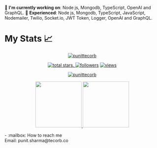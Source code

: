 :telescope: **I'm currently working on**: Node js, Mongodb, TypeScript, OpenAI and GraphQL.
:telescope: **Experienced**: Node js, Mongodb, TypeScript, JavaScript, Nodemailer, Twilio, Socket.io, JWT Token, Logger, OpenAI and GraphQL.
# My Stats :chart_with_upwards_trend:
<p align="center">
  <a href="https://github.com/punitTecorb?tab=repositories">
    <img src="https://github-profile-trophy.vercel.app/?username=punitTecorb&title=Commit,Followers,Repositories,Stars,PullRequest,Issues&margin-w=5" alt="punittecorb" />
  </a>
</p>
<p align="center">
  <a href="https://github.com/punittecorb?tab=repositories&sort=stargazers">
    <img alt="total stars" title="Total stars on GitHub" src="https://custom-icon-badges.herokuapp.com/badge/dynamic/json?logo=star&color=55960c&labelColor=488207&label=Stars&style=for-the-badge&query=%24.stars&url=https://api.github-star-counter.workers.dev/user/punittecorb"/>. </a>
  <a href="https://github.com/punittecorb?tab=followers">
    <img alt="followers" title="Follow me on Github" src="https://custom-icon-badges.herokuapp.com/github/followers/punitTecorb?color=236ad3&labelColor=1155ba&style=for-the-badge&logo=person-add&label=Follow&logoColor=white"/></a>
  <a href="https://github.com/punittecorb">
    <img alt="views" title="GitHub profile views" src="https://shields-io-visitor-counter.herokuapp.com/badge?page=punitTecorb&style=for-the-badge"/></a>
</p>
 <p align="center">
  <a href="https://github.com/punittecorb/github-readme-streak-stats">
    <img title=":fire: Get streak stats for your profile at git.io/streak-stats" alt="punittecorb" src="https://github-readme-streak-stats.herokuapp.com/?user=punittecorb&theme=monokai-metallian&hide_border=true"/>
  </a>
</p>
 
<p align="center">
  <a href="https://github.com/punittecorb/github-readme-stats">
    <img
      height="150"
      src="https://github-readme-stats.vercel.app/api?username=punittecorb&count_private=true&show_icons=true&custom_title=punittecorb's%20Github%20Status&theme=vision-friendly-dark"
    />
   </a>
  <a href="https://github.com/punittecorb/github-readme-stats">
    <img
      height="150"
      src="https://github-readme-stats.vercel.app/api/top-langs/?username=punittecorb&layout=compact&theme=vision-friendly-dark" />
  </a>  
</p>
- :mailbox: How to reach me </br>
 Email: punit.sharma@tecorb.co </br>
